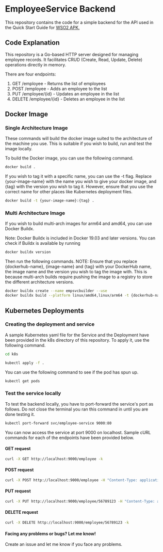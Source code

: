 # EmployeeService Backend

This repository contains the code for a simple backend for the API used in the Quick Start Guide for [WSO2 APK.](https://apk.docs.wso2.com/en/latest/get-started/quick-start-guide/)

## Code Explanation

This repository is a Go-based HTTP server designed for managing employee records. It facilitates CRUD (Create, Read, Update, Delete) operations directly in memory.

There are four endpoints:
1. GET /employee - Returns the list of employees
2. POST /employee - Adds an employee to the list
3. PUT /employee/{id} - Updates an employee in the list
4. DELETE /employee/{id} - Deletes an employee in the list

## Docker Image

### Single Architecture Image

These commands will build the docker image suited to the architecture of the machine you use. This is suitable if you wish to build, run and test the image locally.

To build the Docker image, you can use the following command.
```bash
docker build .
```

If you wish to tag it with a specific name, you can use the -t flag. Replace {your-image-name} with the name you wish to give your docker image, and {tag} with the version you wish to tag it. However, ensure that you use the correct name for other places like Kubernetes deployment files.
```bash
docker build -t {your-image-name}:{tag} .
```

### Multi Architecture Image

If you wish to build multi-arch images for arm64 and amd64, you can use Docker Buildx.

Note: Docker Buildx is included in Docker 19.03 and later versions. You can check if Buildx is available by running 

```bash
docker buildx version
```

Then run the following commands. 
NOTE: Ensure that you replace {dockerhub-name}, {image-name} and {tag} with your DockerHub name, the image name and the version you wish to tag the image with. This is because multi-arch builds require pushing the image to a registry to store the different architecture versions.

```bash
docker buildx create --name empsvcbuilder --use
docker buildx build --platform linux/amd64,linux/arm64 -t {dockerhub-name}/{image-name}:{tag} . --push
```

## Kubernetes Deployments

### Creating the deployment and service
A sample Kubernetes yaml file for the Service and the Deployment have been provided in the k8s directory of this repository. To apply it, use the following command.

```bash
cd k8s
```

```bash
kubectl apply -f .
```
You can use the following command to see if the pod has spun up.
```bash
kubectl get pods
```

### Test the service locally

To test the backend locally, you have to port-forward the service's port as follows. Do not close the terminal you ran this command in until you are done testing it.

```bash
kubectl port-forward svc/employee-service 9000:80
```

You can now access the service at port 9000 on localhost. Sample cURL commands for each of the endpoints have been provided below.

#### GET request
```bash
curl -X GET http://localhost:9000/employee -k
```

#### POST request
```bash
curl -X POST http://localhost:9000/employee -H "Content-Type: application/json" -d '{"id":"56789123", "name":"John Doe", "department":"Marketing"}' -k
```

#### PUT request
```bash
curl -X PUT http://localhost:9000/employee/56789123 -H "Content-Type: application/json" -d '{"id":"56789123", "name":"John Updated", "department":"Marketing"}' -k
```

#### DELETE request
```bash
curl -X DELETE http://localhost:9000/employee/56789123 -k
```

#### Facing any problems or bugs? Let me know!
Create an issue and let me know if you face any problems.
